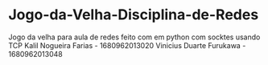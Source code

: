 # Jogo-da-Velha-Disciplina-de-Redes
Jogo da velha para aula de redes feito com em python com socktes usando TCP
Kalil Nogueira Farias - 1680962013020
Vinicius Duarte Furukawa - 1680962013048
